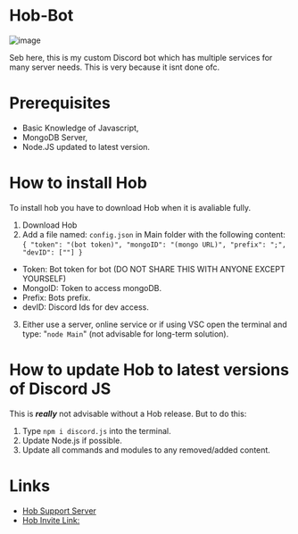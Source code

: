# Hob-Bot

![image](https://user-images.githubusercontent.com/61729130/129024944-9a1d0c8b-15e2-4951-ad68-24ac79f923d6.png)


Seb here, this is my custom Discord bot which has multiple services for many server needs. This is very because it isnt done ofc.

# Prerequisites

* Basic Knowledge of Javascript,
* MongoDB Server,
* Node.JS updated to latest version.

# How to install Hob

To install hob you have to download Hob when it is avaliable fully.

1. Download Hob
2. Add a file named: `config.json` in Main folder with the following content:
  `
  {
    "token": "(bot token)",
    "mongoID": "(mongo URL)",
    "prefix": ";",
    "devID": [""]
  }
  `
  
  * Token: Bot token for bot (DO NOT SHARE THIS WITH ANYONE EXCEPT YOURSELF)
  * MongoID: Token to access mongoDB.
  * Prefix: Bots prefix.
  * devID: Discord Ids for dev access.

3. Either use a server, online service or if using VSC open the terminal and type: "`node Main`" (not advisable for long-term solution).

# How to update Hob to latest versions of Discord JS

This is ***really*** not advisable without a Hob release. But to do this:

1. Type `npm i discord.js` into the terminal.
2. Update Node.js if possible.
3. Update all commands and modules to any removed/added content.

# Links

* [Hob Support Server](https://discord.gg/S8CzyTymgf)
* [Hob Invite Link:](https://discord.com/oauth2/authorize?client_id=799469166351745036&permissions=8&scope=bot)
